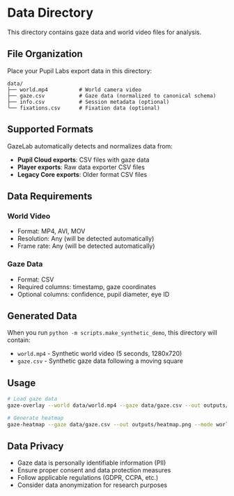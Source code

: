 # Data Directory

This directory contains gaze data and world video files for analysis.

## File Organization

Place your Pupil Labs export data in this directory:

```
data/
├── world.mp4          # World camera video
├── gaze.csv           # Gaze data (normalized to canonical schema)
├── info.csv           # Session metadata (optional)
└── fixations.csv      # Fixation data (optional)
```

## Supported Formats

GazeLab automatically detects and normalizes data from:

- **Pupil Cloud exports**: CSV files with gaze data
- **Player exports**: Raw data exporter CSV files  
- **Legacy Core exports**: Older format CSV files

## Data Requirements

### World Video
- Format: MP4, AVI, MOV
- Resolution: Any (will be detected automatically)
- Frame rate: Any (will be detected automatically)

### Gaze Data
- Format: CSV
- Required columns: timestamp, gaze coordinates
- Optional columns: confidence, pupil diameter, eye ID

## Generated Data

When you run `python -m scripts.make_synthetic_demo`, this directory will contain:

- `world.mp4` - Synthetic world video (5 seconds, 1280x720)
- `gaze.csv` - Synthetic gaze data following a moving square

## Usage

```bash
# Load gaze data
gaze-overlay --world data/world.mp4 --gaze data/gaze.csv --out outputs/overlay.mp4

# Generate heatmap
gaze-heatmap --gaze data/gaze.csv --out outputs/heatmap.png --mode world --world data/world.mp4
```

## Data Privacy

- Gaze data is personally identifiable information (PII)
- Ensure proper consent and data protection measures
- Follow applicable regulations (GDPR, CCPA, etc.)
- Consider data anonymization for research purposes
